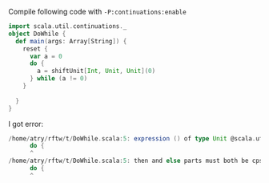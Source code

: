 Compile following code with `-P:continuations:enable`
```scala
import scala.util.continuations._
object DoWhile {
  def main(args: Array[String]) {
    reset {
      var a = 0
      do {
        a = shiftUnit[Int, Unit, Unit](0)
      } while (a != 0)
    }
    
  }
}
```

I got error:
```scala
/home/atry/rftw/t/DoWhile.scala:5: expression () of type Unit @scala.util.continuations.cpsPlus @scala.util.continuations.cpsParam[Unit,Unit] is not expected to have a cps type
      do {
      ^
/home/atry/rftw/t/DoWhile.scala:5: then and else parts must both be cps code or neither of them
      do {
      ^
```

